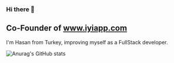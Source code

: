### Hi there 👋
## Co-Founder of www.iyiapp.com
I'm Hasan from Turkey, improving myself as a FullStack developer. 

![Anurag's GitHub stats](https://github-readme-stats.vercel.app/api?username=iyiapp&show_icons=true&theme=highcontrast)
